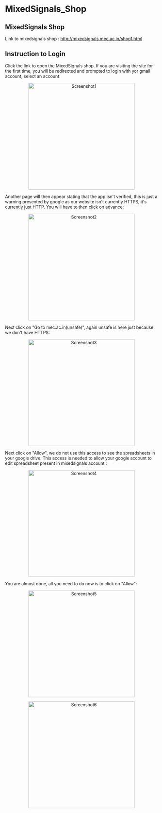 # MixedSignals_Shop
## MixedSignals Shop 
Link to mixedsignals shop : http://mixedsignals.mec.ac.in/shop1.html

## Instruction to Login 
Click the link to open the MixedSignals shop. If you are visiting the site for the first time, you will be redirected and prompted to login with yor gmail account, select an account:
<p align="center">
  <img src="https://github.com/KurienEapen/MixedSignals_Shop/blob/master/MS%20Screeenshots/1.jpg" width="350" alt="Screenshot1">
</p>

Another page will then appear stating that the app isn't verified, this is just a warning presented by google as our website isn't currently HTTPS, it's currently just HTTP. You will have to then click on advance: 
<p align="center">
  <img src="https://github.com/KurienEapen/MixedSignals_Shop/blob/master/MS%20Screeenshots/2.jpg" width="350" alt="Screenshot2">
</p>

Next click on "Go to mec.ac.in(unsafe)", again unsafe is here just because we don't have HTTPS:
<p align="center">
  <img src="https://github.com/KurienEapen/MixedSignals_Shop/blob/master/MS%20Screeenshots/3.jpg" width="350" alt="Screenshot3">
</p>


Next click on "Allow", we do not use this access to see the spreadsheets in your google drive. This access is needed to allow your google account to edit spreadsheet present in mixedsignals account :   
<p align="center">
  <img src="https://github.com/KurienEapen/MixedSignals_Shop/blob/master/MS%20Screeenshots/4.jpg" width="350" alt="Screenshot4">
</p>

You are almost done, all you need to do now is to click on "Allow":
<p align="center">
  <img src="https://github.com/KurienEapen/MixedSignals_Shop/blob/master/MS%20Screeenshots/5.jpg" width="350" alt="Screenshot5">
</p>
<p align="center">
  <img src="https://github.com/KurienEapen/MixedSignals_Shop/blob/master/MS%20Screeenshots/6.jpg" width="350" alt="Screenshot6">
</p>
